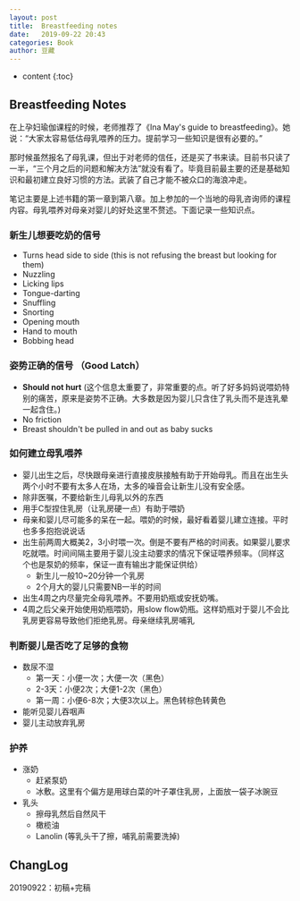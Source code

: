 ```yaml
---
layout: post
title:  Breastfeeding notes
date:   2019-09-22 20:43
categories: Book
author: 豆藏
---
```


* content
{:toc}


## Breastfeeding Notes

在上孕妇瑜伽课程的时候，老师推荐了《Ina May's guide to breastfeeding》。她说：“大家太容易低估母乳喂养的压力。提前学习一些知识是很有必要的。”

那时候虽然报名了母乳课，但出于对老师的信任，还是买了书来读。目前书只读了一半，“三个月之后的问题和解决方法”就没有看了。毕竟目前最主要的还是基础知识和最初建立良好习惯的方法。武装了自己才能不被众口的海浪冲走。



笔记主要是上述书籍的第一章到第八章。加上参加的一个当地的母乳咨询师的课程内容。母乳喂养对母亲对婴儿的好处这里不赘述。下面记录一些知识点。







### 新生儿想要吃奶的信号

* Turns head side to side (this is not refusing the breast but looking for them)
* Nuzzling
* Licking lips
* Tongue-darting
* Snuffling
* Snorting
* Opening mouth
* Hand to mouth
* Bobbing head



### 姿势正确的信号 （Good Latch）

* **Should not hurt** (这个信息太重要了，非常重要的点。听了好多妈妈说喂奶特别的痛苦，原来是姿势不正确。大多数是因为婴儿只含住了乳头而不是连乳晕一起含住。)
* No friction
* Breast shouldn't be pulled in and out as baby sucks



### 如何建立母乳喂养

* 婴儿出生之后，尽快跟母亲进行直接皮肤接触有助于开始母乳。而且在出生头两个小时不要有太多人在场，太多的噪音会让新生儿没有安全感。
* 除非医嘱，不要给新生儿母乳以外的东西
* 用手C型捏住乳房（让乳房硬一点）有助于喂奶
* 母亲和婴儿尽可能多的呆在一起。喂奶的时候，最好看着婴儿建立连接。平时也多多抱抱说说话
* 出生前两周大概美2，3小时喂一次。倒是不要有严格的时间表。如果婴儿要求吃就喂。时间间隔主要用于婴儿没主动要求的情况下保证喂养频率。（同样这个也是泵奶的频率，保证一直有输出才能保证供给）
  * 新生儿一般10~20分钟一个乳房
  * 2个月大的婴儿只需要NB一半的时间
* 出生4周之内尽量完全母乳喂养。不要用奶瓶或安抚奶嘴。
* 4周之后父亲开始使用奶瓶喂奶，用slow flow奶瓶。这样奶瓶对于婴儿不会比乳房更容易导致他们拒绝乳房。母亲继续乳房哺乳



### 判断婴儿是否吃了足够的食物

* 数尿不湿
  * 第一天：小便一次；大便一次（黑色）
  * 2-3天：小便2次；大便1-2次（黑色）
  * 第一周：小便6-8次；大便3次以上。黑色转棕色转黄色
* 能听见婴儿吞咽声
* 婴儿主动放弃乳房



### 护养

* 涨奶
  * 赶紧泵奶
  * 冰敷。这里有个偏方是用球白菜的叶子罩住乳房，上面放一袋子冰豌豆
* 乳头
  * 擦母乳然后自然风干
  * 橄榄油
  * Lanolin (等乳头干了擦，哺乳前需要洗掉)


## ChangLog
20190922：初稿+完稿
